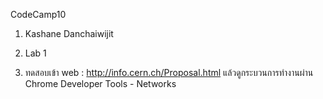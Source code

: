 CodeCamp10
1. Kashane Danchaiwijit
2. Lab 1

1. ทดสอบเข้า web : http://info.cern.ch/Proposal.html
แล้วดูกระบวนการทำงานผ่าน Chrome Developer Tools - Networks
